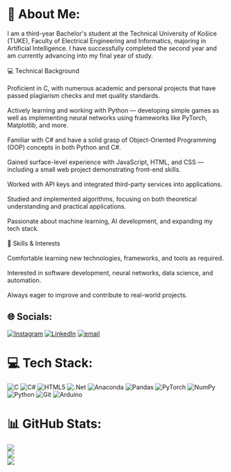 # 💫 About Me:
I am a third-year Bachelor's student at the Technical University of Košice (TUKE), Faculty of Electrical Engineering and Informatics, majoring in Artificial Intelligence. I have successfully completed the second year and am currently advancing into my final year of study.<br><br>💻 Technical Background<br><br>Proficient in C, with numerous academic and personal projects that have passed plagiarism checks and met quality standards.<br><br>Actively learning and working with Python — developing simple games as well as implementing neural networks using frameworks like PyTorch, Matplotlib, and more.<br><br>Familiar with C# and have a solid grasp of Object-Oriented Programming (OOP) concepts in both Python and C#.<br><br>Gained surface-level experience with JavaScript, HTML, and CSS — including a small web project demonstrating front-end skills.<br><br>Worked with API keys and integrated third-party services into applications.<br><br>Studied and implemented algorithms, focusing on both theoretical understanding and practical applications.<br><br>Passionate about machine learning, AI development, and expanding my tech stack.<br><br>🚀 Skills & Interests<br><br>Comfortable learning new technologies, frameworks, and tools as required.<br><br>Interested in software development, neural networks, data science, and automation.<br><br>Always eager to improve and contribute to real-world projects.


## 🌐 Socials:
[![Instagram](https://img.shields.io/badge/Instagram-%23E4405F.svg?logo=Instagram&logoColor=white)](https://instagram.com/tolik_174_) [![LinkedIn](https://img.shields.io/badge/LinkedIn-%230077B5.svg?logo=linkedin&logoColor=white)](https://www.linkedin.com/in/anatolii-vasylov-370693317)  [![email](https://img.shields.io/badge/Email-D14836?logo=gmail&logoColor=white)](mailto:tolik.vasilov174@gmail.com) 

# 💻 Tech Stack:
![C](https://img.shields.io/badge/c-%2300599C.svg?style=for-the-badge&logo=c&logoColor=white) ![C#](https://img.shields.io/badge/c%23-%23239120.svg?style=for-the-badge&logo=csharp&logoColor=white) ![HTML5](https://img.shields.io/badge/html5-%23E34F26.svg?style=for-the-badge&logo=html5&logoColor=white) ![.Net](https://img.shields.io/badge/.NET-5C2D91?style=for-the-badge&logo=.net&logoColor=white) ![Anaconda](https://img.shields.io/badge/Anaconda-%2344A833.svg?style=for-the-badge&logo=anaconda&logoColor=white) ![Pandas](https://img.shields.io/badge/pandas-%23150458.svg?style=for-the-badge&logo=pandas&logoColor=white) ![PyTorch](https://img.shields.io/badge/PyTorch-%23EE4C2C.svg?style=for-the-badge&logo=PyTorch&logoColor=white) ![NumPy](https://img.shields.io/badge/numpy-%23013243.svg?style=for-the-badge&logo=numpy&logoColor=white) ![Python](https://img.shields.io/badge/python-3670A0?style=for-the-badge&logo=python&logoColor=ffdd54) ![Git](https://img.shields.io/badge/git-%23F05033.svg?style=for-the-badge&logo=git&logoColor=white) ![Arduino](https://img.shields.io/badge/-Arduino-00979D?style=for-the-badge&logo=Arduino&logoColor=white)
# 📊 GitHub Stats:
![](https://github-readme-stats.vercel.app/api?username=tolik747&theme=dark&hide_border=false&include_all_commits=false&count_private=false)<br/>
![](https://nirzak-streak-stats.vercel.app/?user=tolik747&theme=dark&hide_border=false)<br/>
![](https://github-readme-stats.vercel.app/api/top-langs/?username=tolik747&theme=dark&hide_border=false&include_all_commits=false&count_private=false&layout=compact)
